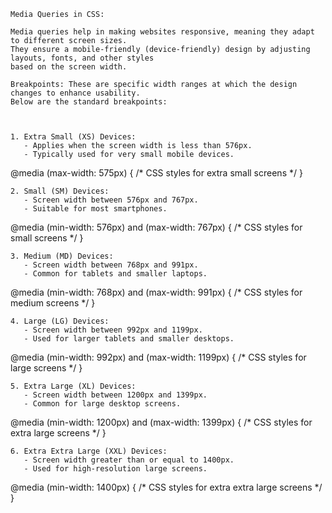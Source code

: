 
    Media Queries in CSS:

    Media queries help in making websites responsive, meaning they adapt to different screen sizes.
    They ensure a mobile-friendly (device-friendly) design by adjusting layouts, fonts, and other styles 
    based on the screen width.

    Breakpoints: These are specific width ranges at which the design changes to enhance usability. 
    Below are the standard breakpoints:



    1. Extra Small (XS) Devices: 
       - Applies when the screen width is less than 576px.
       - Typically used for very small mobile devices.


@media (max-width: 575px) {
    /* CSS styles for extra small screens */
}


    2. Small (SM) Devices:
       - Screen width between 576px and 767px.
       - Suitable for most smartphones.


@media (min-width: 576px) and (max-width: 767px) {
    /* CSS styles for small screens */
}


    3. Medium (MD) Devices:
       - Screen width between 768px and 991px.
       - Common for tablets and smaller laptops.


@media (min-width: 768px) and (max-width: 991px) {
    /* CSS styles for medium screens */
}


    4. Large (LG) Devices:
       - Screen width between 992px and 1199px.
       - Used for larger tablets and smaller desktops.


@media (min-width: 992px) and (max-width: 1199px) {
    /* CSS styles for large screens */
}


    5. Extra Large (XL) Devices:
       - Screen width between 1200px and 1399px.
       - Common for large desktop screens.


@media (min-width: 1200px) and (max-width: 1399px) {
    /* CSS styles for extra large screens */
}


    6. Extra Extra Large (XXL) Devices:
       - Screen width greater than or equal to 1400px.
       - Used for high-resolution large screens.


@media (min-width: 1400px) {
    /* CSS styles for extra extra large screens */
}
